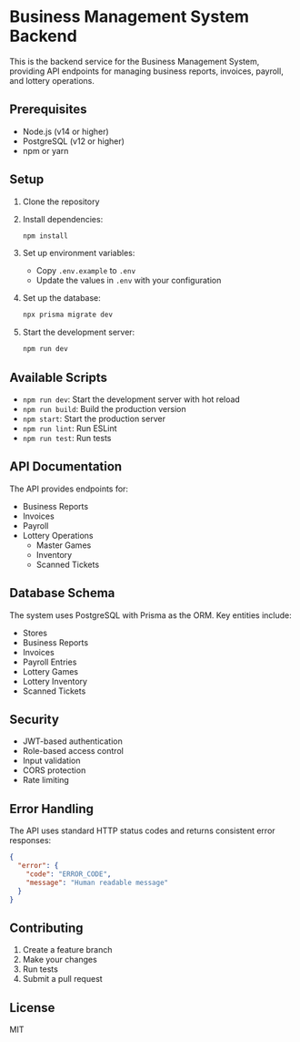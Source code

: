 # Business Management System Backend

This is the backend service for the Business Management System, providing API endpoints for managing business reports, invoices, payroll, and lottery operations.

## Prerequisites

- Node.js (v14 or higher)
- PostgreSQL (v12 or higher)
- npm or yarn

## Setup

1. Clone the repository
2. Install dependencies:
   ```bash
   npm install
   ```
3. Set up environment variables:
   - Copy `.env.example` to `.env`
   - Update the values in `.env` with your configuration

4. Set up the database:
   ```bash
   npx prisma migrate dev
   ```

5. Start the development server:
   ```bash
   npm run dev
   ```

## Available Scripts

- `npm run dev`: Start the development server with hot reload
- `npm run build`: Build the production version
- `npm start`: Start the production server
- `npm run lint`: Run ESLint
- `npm run test`: Run tests

## API Documentation

The API provides endpoints for:

- Business Reports
- Invoices
- Payroll
- Lottery Operations
  - Master Games
  - Inventory
  - Scanned Tickets

## Database Schema

The system uses PostgreSQL with Prisma as the ORM. Key entities include:

- Stores
- Business Reports
- Invoices
- Payroll Entries
- Lottery Games
- Lottery Inventory
- Scanned Tickets

## Security

- JWT-based authentication
- Role-based access control
- Input validation
- CORS protection
- Rate limiting

## Error Handling

The API uses standard HTTP status codes and returns consistent error responses:

```json
{
  "error": {
    "code": "ERROR_CODE",
    "message": "Human readable message"
  }
}
```

## Contributing

1. Create a feature branch
2. Make your changes
3. Run tests
4. Submit a pull request

## License

MIT 